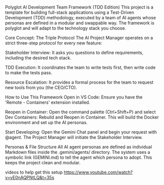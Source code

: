 Polyglot AI Development Team Framework (TDD Edition)
This project is a template for building full-stack applications using a Test-Driven Development (TDD) methodology, executed by a team of AI agents whose personas are defined in a modular and swappable way. The framework is polyglot and will adapt to the technology stack you choose.

Core Concept: The Triple Protocol
The AI Project Manager operates on a strict three-step protocol for every new feature:

Stakeholder Interview: It asks you questions to define requirements, including the desired tech stack.

TDD Execution: It coordinates the team to write tests first, then write code to make the tests pass.

Resource Escalation: It provides a formal process for the team to request new tools from you (the CEO/CTO).

How to Use This Framework
Open in VS Code: Ensure you have the 'Remote - Containers' extension installed.

Reopen in Container: Open the command palette (Ctrl+Shift+P) and select Dev Containers: Rebuild and Reopen in Container. This will build the Docker environment and set up the AI personas.

Start Developing: Open the Gemini Chat panel and begin your request with @agent. The Project Manager will initiate the Stakeholder Interview.

Personas & File Structure
All AI agent personas are defined as individual Markdown files inside the .gemini/agents/ directory. The system uses a symbolic link (GEMINI.md) to tell the agent which persona to adopt. This keeps the project clean and modular.


videos to help get this setup
https://www.youtube.com/watch?v=vE0nAQPNtLQ&t=35s
